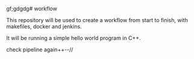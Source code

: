 gf;gdgdg# workflow

This repository will be used to create a workflow from start to finish, with makefiles, docker and jenkins.

It will be running a simple hello world program in C++.

check pipeline again++--//